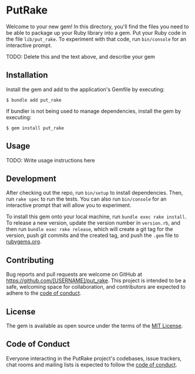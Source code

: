 # PutRake

Welcome to your new gem! In this directory, you'll find the files you need to be able to package up your Ruby library into a gem. Put your Ruby code in the file `lib/put_rake`. To experiment with that code, run `bin/console` for an interactive prompt.

TODO: Delete this and the text above, and describe your gem

## Installation

Install the gem and add to the application's Gemfile by executing:

    $ bundle add put_rake

If bundler is not being used to manage dependencies, install the gem by executing:

    $ gem install put_rake

## Usage

TODO: Write usage instructions here

## Development

After checking out the repo, run `bin/setup` to install dependencies. Then, run `rake spec` to run the tests. You can also run `bin/console` for an interactive prompt that will allow you to experiment.

To install this gem onto your local machine, run `bundle exec rake install`. To release a new version, update the version number in `version.rb`, and then run `bundle exec rake release`, which will create a git tag for the version, push git commits and the created tag, and push the `.gem` file to [rubygems.org](https://rubygems.org).

## Contributing

Bug reports and pull requests are welcome on GitHub at https://github.com/[USERNAME]/put_rake. This project is intended to be a safe, welcoming space for collaboration, and contributors are expected to adhere to the [code of conduct](https://github.com/[USERNAME]/put_rake/blob/main/CODE_OF_CONDUCT.md).

## License

The gem is available as open source under the terms of the [MIT License](https://opensource.org/licenses/MIT).

## Code of Conduct

Everyone interacting in the PutRake project's codebases, issue trackers, chat rooms and mailing lists is expected to follow the [code of conduct](https://github.com/[USERNAME]/put_rake/blob/main/CODE_OF_CONDUCT.md).
